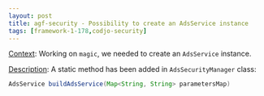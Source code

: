 ```yaml
---
layout: post
title: agf-security - Possibility to create an AdsService instance
tags: [framework-1-178,codjo-security]
---
```

<u>Context</u>:
Working on ```magic```, we needed to create an ```AdsService``` instance.

<u>Description</u>:
A static method has been added in ```AdsSecurityManager``` class:
```java
AdsService buildAdsService(Map<String, String> parametersMap)
```
